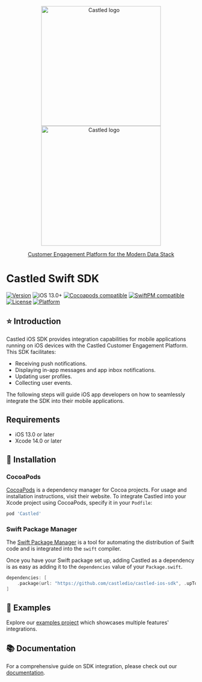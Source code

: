 <p align="center">
  <a href="https://castled.io/#gh-light-mode-only">
    <img src="https://cdn.castled.io/logo/castled_logo_light_mode.png" width="318px" alt="Castled logo" />
  </a>
  <a href="https://castled.io/#gh-dark-mode-only">
    <img src="https://cdn.castled.io/logo/castled_logo_dark_mode.png" width="318px" alt="Castled logo" />
    <p align="center">Customer Engagement Platform for the Modern Data Stack</p>
  </a>
</p>

# Castled Swift SDK  
[![Version](https://img.shields.io/cocoapods/v/Castled.svg?style=flat)](https://cocoapods.org/pods/Castled)
![iOS 13.0+](https://img.shields.io/badge/iOS-13.0+-blue.svg)
[![Cocoapods compatible](https://img.shields.io/badge/Cocoapods-compatible-brightgreen.svg)](https://cocoapods.org/pods/Castled)
[![SwiftPM compatible](https://img.shields.io/badge/SwiftPM-compatible-brightgreen.svg)](https://swift.org/package-manager/)
[![License](https://img.shields.io/cocoapods/l/Castled.svg?style=flat)](https://github.com/castledio/castled-ios-sdk/blob/main/LICENSE)
[![Platform](https://img.shields.io/cocoapods/p/Castled.svg?style=flat)](https://docs.castled.io/developer-resources/sdk-integration/ios/installation)

## ⭐ Introduction

Castled iOS SDK provides integration capabilities for mobile applications running on iOS devices with the Castled Customer Engagement Platform. This SDK facilitates:
- Receiving push notifications.
- Displaying in-app messages and app inbox notifications.
- Updating user profiles.
- Collecting user events.

The following steps will guide iOS app developers on how to seamlessly integrate the SDK into their mobile applications.

## Requirements

- iOS 13.0 or later
- Xcode 14.0 or later

## 🎢 Installation

### CocoaPods

[CocoaPods](https://cocoapods.org) is a dependency manager for Cocoa projects. For usage and installation instructions, visit their website. To integrate Castled into your Xcode project using CocoaPods, specify it in your `Podfile`:

```ruby
pod 'Castled'
```

### Swift Package Manager

The [Swift Package Manager](https://swift.org/package-manager/) is a tool for automating the distribution of Swift code and is integrated into the `swift` compiler.

Once you have your Swift package set up, adding Castled as a dependency is as easy as adding it to the `dependencies` value of your `Package.swift`.

```swift
dependencies: [
    .package(url: "https://github.com/castledio/castled-ios-sdk", .upToNextMajor(from: "2.4.5"))
]
```
## 🎁 Examples

Explore our [examples project](https://github.com/castledio/castled-ios-sdk/tree/main/Example) which showcases multiple features' integrations.


## 📚 Documentation

For a comprehensive guide on SDK integration, please check out our [documentation](https://docs.castled.io/developer-resources/sdk-integration/ios/initialization "Castled Developer Documentation").
